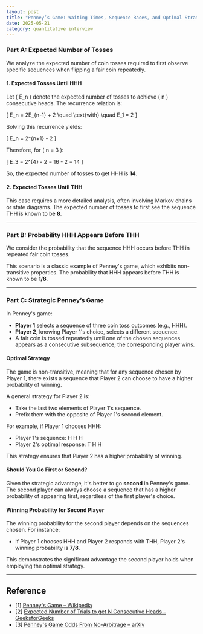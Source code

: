 ```yaml
---
layout: post
title: "Penney’s Game: Waiting Times, Sequence Races, and Optimal Strategies"
date: 2025-05-21
category: quantitative interview
---
```


### Part A: Expected Number of Tosses

We analyze the expected number of coin tosses required to first observe specific sequences when flipping a fair coin repeatedly.

#### 1. Expected Tosses Until HHH

Let \( E_n \) denote the expected number of tosses to achieve \( n \) consecutive heads. The recurrence relation is:

\[
E_n = 2E_{n-1} + 2 \quad \text{with} \quad E_1 = 2
\]

Solving this recurrence yields:

\[
E_n = 2^{n+1} - 2
\]

Therefore, for \( n = 3 \):

\[
E_3 = 2^{4} - 2 = 16 - 2 = 14
\]

So, the expected number of tosses to get HHH is **14**.

#### 2. Expected Tosses Until THH

This case requires a more detailed analysis, often involving Markov chains or state diagrams. The expected number of tosses to first see the sequence THH is known to be **8**.

---

### Part B: Probability HHH Appears Before THH

We consider the probability that the sequence HHH occurs before THH in repeated fair coin tosses.

This scenario is a classic example of Penney's game, which exhibits non-transitive properties. The probability that HHH appears before THH is known to be **1/8**.

---

### Part C: Strategic Penney’s Game

In Penney's game:

- **Player 1** selects a sequence of three coin toss outcomes (e.g., HHH).
- **Player 2**, knowing Player 1's choice, selects a different sequence.
- A fair coin is tossed repeatedly until one of the chosen sequences appears as a consecutive subsequence; the corresponding player wins.

#### Optimal Strategy

The game is non-transitive, meaning that for any sequence chosen by Player 1, there exists a sequence that Player 2 can choose to have a higher probability of winning.

A general strategy for Player 2 is:

- Take the last two elements of Player 1's sequence.
- Prefix them with the opposite of Player 1's second element.

For example, if Player 1 chooses HHH:

- Player 1's sequence: H H H
- Player 2's optimal response: T H H

This strategy ensures that Player 2 has a higher probability of winning.

#### Should You Go First or Second?

Given the strategic advantage, it's better to go **second** in Penney's game. The second player can always choose a sequence that has a higher probability of appearing first, regardless of the first player's choice.

#### Winning Probability for Second Player

The winning probability for the second player depends on the sequences chosen. For instance:

- If Player 1 chooses HHH and Player 2 responds with THH, Player 2's winning probability is **7/8**.

This demonstrates the significant advantage the second player holds when employing the optimal strategy.

---

## Reference

* [1] [Penney's Game – Wikipedia](https://en.wikipedia.org/wiki/Penney%27s_game)
* [2] [Expected Number of Trials to get N Consecutive Heads – GeeksforGeeks](https://www.geeksforgeeks.org/expected-number-of-trials-to-get-n-consecutive-heads/)
* [3] [Penney's Game Odds From No-Arbitrage – arXiv](https://arxiv.org/abs/1904.09888)
